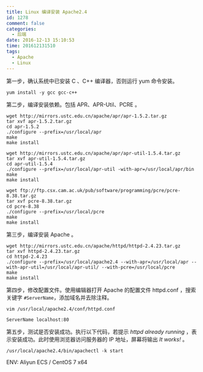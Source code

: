 ```yaml
---
title: Linux 编译安装 Apache2.4
id: 1278
comment: false
categories:
  - 后端
date: 2016-12-13 15:10:53
time: 201612131510
tags:
  - Apache
  - Linux
---
```


第一步，确认系统中已安装 C 、C++ 编译器，否则运行 yum 命令安装。

```
yum install -y gcc gcc-c++
```
<!--more-->

第二步，编译安装依赖。包括 APR、APR-Util、PCRE 。

```
wget http://mirrors.ustc.edu.cn/apache/apr/apr-1.5.2.tar.gz
tar xvf apr-1.5.2.tar.gz
cd apr-1.5.2
./configure --prefix=/usr/local/apr
make
make install
```

```
wget http://mirrors.ustc.edu.cn/apache/apr/apr-util-1.5.4.tar.gz
tar xvf apr-util-1.5.4.tar.gz
cd apr-util-1.5.4
./configure --prefix=/usr/local/apr-util -with-apr=/usr/local/apr/bin
make
make install
```

```
wget ftp://ftp.csx.cam.ac.uk/pub/software/programming/pcre/pcre-8.38.tar.gz
tar xvf pcre-8.38.tar.gz
cd pcre-8.38
./configure --prefix=/usr/local/pcre
make 
make install
```
第三步，编译安装 Apache 。

```
wget http://mirrors.ustc.edu.cn/apache/httpd/httpd-2.4.23.tar.gz
tar xvf httpd-2.4.23.tar.gz
cd httpd-2.4.23
./configure --prefix=/usr/local/apache2.4 --with-apr=/usr/local/apr --with-apr-util=/usr/local/apr-util/ --with-pcre=/usr/local/pcre
make
make install
```

第四步，修改配置文件。使用编辑器打开 Apache 的配置文件 httpd.conf ，搜索关键字 `#ServerName`，添加域名并去除注释。

```
vim /usr/local/apache2.4/conf/httpd.conf
```

```
ServerName localhost:80
```

第五步，测试是否安装成功。执行以下代码，若提示 _httpd already running_ ，表示安装成功。此时使用浏览器访问服务器的 IP 地址，屏幕将输出 _It works!_ 。

```
/usr/local/apache2.4/bin/apachectl -k start
```

ENV: Aliyun ECS / CentOS 7 x64